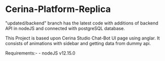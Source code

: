# Cerina-Platform-Replica

"updated/backend" branch has the latest code with additions of backend API in nodeJS and connected with postgreSQL database.

This Project is based upon Cerina Studio Chat-Bot UI page using anglar.
It consists of animations with sidebar and getting data from dummy api.

Requirements:-
     - nodeJS v12.15.0
